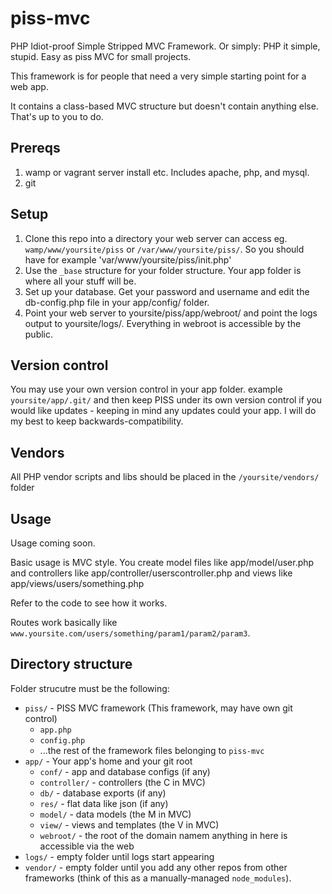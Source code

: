 # piss-mvc

PHP Idiot-proof Simple Stripped MVC Framework. Or simply: PHP it simple, stupid.
Easy as piss MVC for small projects.

This framework is for people that need a very simple starting point for a web app.

It contains a class-based MVC structure but doesn't contain anything else. That's up to you to do.

## Prereqs

1. wamp or vagrant server install etc. Includes apache, php, and mysql.
1. git

## Setup

1. Clone this repo into a directory your web server can access eg.
   `wamp/www/yoursite/piss` or `/var/www/yoursite/piss/`. So you should have for example 'var/www/yoursite/piss/init.php'
1. Use the `_base` structure for your folder structure. Your app folder is where all your stuff will be.
1. Set up your database. Get your password and username and edit the db-config.php file in your app/config/ folder.
1. Point your web server to yoursite/piss/app/webroot/ and point the logs output to yoursite/logs/. Everything in webroot is accessible by the public.

## Version control

You may use your own version control in your app folder. example `yoursite/app/.git/` and then keep
PISS under its own version control if you would like updates - keeping in mind any updates could
your app. I will do my best to keep backwards-compatibility.

## Vendors

All PHP vendor scripts and libs should be placed in the `/yoursite/vendors/` folder

## Usage

Usage coming soon.

Basic usage is MVC style. You create model files like app/model/user.php and controllers like app/controller/userscontroller.php and views like app/views/users/something.php

Refer to the code to see how it works.

Routes work basically like `www.yoursite.com/users/something/param1/param2/param3`.

## Directory structure

Folder strucutre must be the following:

- `piss/` - PISS MVC framework (This framework, may have own git control)
  - `app.php`
  - `config.php`
  - ...the rest of the framework files belonging to `piss-mvc`
- `app/` - Your app's home and your git root
  - `conf/` - app and database configs (if any)
  - `controller/` - controllers (the C in MVC)
  - `db/` - database exports (if any)
  - `res/` - flat data like json (if any)
  - `model/` - data models (the M in MVC)
  - `view/` - views and templates (the V in MVC)
  - `webroot/` - the root of the domain namem anything in here is accessible via the web
- `logs/` - empty folder until logs start appearing
- `vendor/` - empty folder until you add any other repos from other frameworks
  (think of this as a manually-managed `node_modules`).
